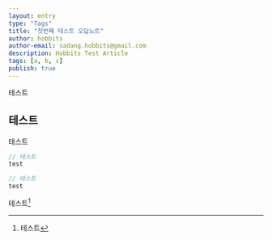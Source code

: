 ```yaml
---
layout: entry
type: "Tags"
title: "첫번째 테스트 오답노트"
author: hobbits
author-email: sadang.hobbits@gmail.com
description: Hobbits Test Article
tags: [a, b, c]
publish: true
---
```


테스트


## 테스트

테스트

```javascript
// 테스트
test
```

```java
// 테스트
test
```
테스트[^1]


[^1]: 테스트